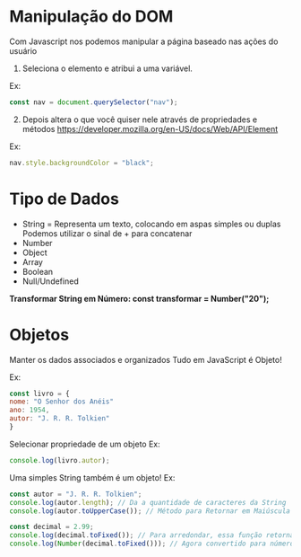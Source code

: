 # Manipulação do DOM

Com Javascript nos podemos manipular a página baseado nas ações do usuário

1. Seleciona o elemento e atribui a uma variável.

Ex:

```javascript
const nav = document.querySelector("nav");
```

2. Depois altera o que você quiser nele através de propriedades e métodos
   <https://developer.mozilla.org/en-US/docs/Web/API/Element>

Ex:

```javascript
nav.style.backgroundColor = "black";
```

# Tipo de Dados

- String = Representa um texto, colocando em aspas simples ou duplas
  Podemos utilizar o sinal de + para concatenar
- Number
- Object
- Array
- Boolean
- Null/Undefined

**Transformar String em Número: const transformar = Number("20");**

# Objetos

Manter os dados associados e organizados
Tudo em JavaScript é Objeto!

Ex:

```javascript
const livro = {
nome: "O Senhor dos Anéis"
ano: 1954,
autor: "J. R. R. Tolkien"
}
```

Selecionar propriedade de um objeto
Ex:

```javascript
console.log(livro.autor);
```

Uma simples String também é um objeto!
Ex:

```javascript
const autor = "J. R. R. Tolkien";
console.log(autor.length); // Da a quantidade de caracteres da String
console.log(autor.toUpperCase()); // Método para Retornar em Maiúscula

const decimal = 2.99;
console.log(decimal.toFixed()); // Para arredondar, essa função retorna em String
console.log(Number(decimal.toFixed())); // Agora convertido para número
```
